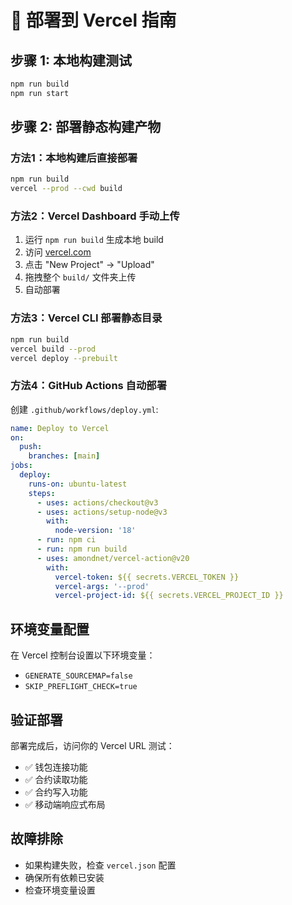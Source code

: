 # 🚀 部署到 Vercel 指南

## 步骤 1: 本地构建测试
```bash
npm run build
npm run start
```

## 步骤 2: 部署静态构建产物

### 方法1：本地构建后直接部署
```bash
npm run build
vercel --prod --cwd build
```

### 方法2：Vercel Dashboard 手动上传
1. 运行 `npm run build` 生成本地 build
2. 访问 [vercel.com](https://vercel.com)
3. 点击 "New Project" → "Upload"
4. 拖拽整个 `build/` 文件夹上传
5. 自动部署

### 方法3：Vercel CLI 部署静态目录
```bash
npm run build
vercel build --prod
vercel deploy --prebuilt
```

### 方法4：GitHub Actions 自动部署
创建 `.github/workflows/deploy.yml`:
```yaml
name: Deploy to Vercel
on:
  push:
    branches: [main]
jobs:
  deploy:
    runs-on: ubuntu-latest
    steps:
      - uses: actions/checkout@v3
      - uses: actions/setup-node@v3
        with:
          node-version: '18'
      - run: npm ci
      - run: npm run build
      - uses: amondnet/vercel-action@v20
        with:
          vercel-token: ${{ secrets.VERCEL_TOKEN }}
          vercel-args: '--prod'
          vercel-project-id: ${{ secrets.VERCEL_PROJECT_ID }}
```

## 环境变量配置
在 Vercel 控制台设置以下环境变量：
- `GENERATE_SOURCEMAP=false`
- `SKIP_PREFLIGHT_CHECK=true`

## 验证部署
部署完成后，访问你的 Vercel URL 测试：
- ✅ 钱包连接功能
- ✅ 合约读取功能
- ✅ 合约写入功能
- ✅ 移动端响应式布局

## 故障排除
- 如果构建失败，检查 `vercel.json` 配置
- 确保所有依赖已安装
- 检查环境变量设置